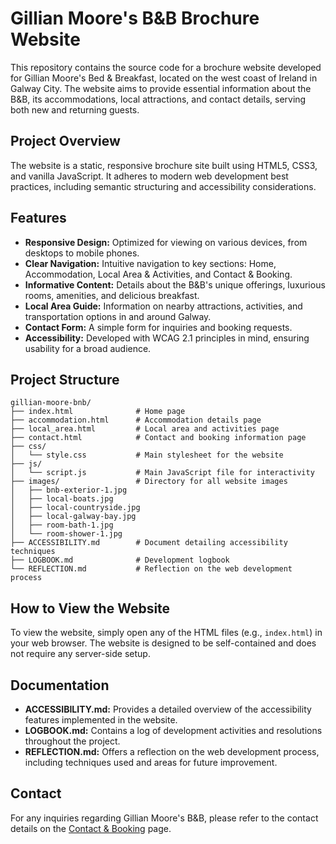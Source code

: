 # Gillian Moore's B&B Brochure Website

This repository contains the source code for a brochure website developed for Gillian Moore's Bed & Breakfast, located on the west coast of Ireland in Galway City. The website aims to provide essential information about the B&B, its accommodations, local attractions, and contact details, serving both new and returning guests.

## Project Overview

The website is a static, responsive brochure site built using HTML5, CSS3, and vanilla JavaScript. It adheres to modern web development best practices, including semantic structuring and accessibility considerations.

## Features

*   **Responsive Design:** Optimized for viewing on various devices, from desktops to mobile phones.
*   **Clear Navigation:** Intuitive navigation to key sections: Home, Accommodation, Local Area & Activities, and Contact & Booking.
*   **Informative Content:** Details about the B&B's unique offerings, luxurious rooms, amenities, and delicious breakfast.
*   **Local Area Guide:** Information on nearby attractions, activities, and transportation options in and around Galway.
*   **Contact Form:** A simple form for inquiries and booking requests.
*   **Accessibility:** Developed with WCAG 2.1 principles in mind, ensuring usability for a broad audience.

## Project Structure

```
gillian-moore-bnb/
├── index.html              # Home page
├── accommodation.html      # Accommodation details page
├── local_area.html         # Local area and activities page
├── contact.html            # Contact and booking information page
├── css/
│   └── style.css           # Main stylesheet for the website
├── js/
│   └── script.js           # Main JavaScript file for interactivity
├── images/                 # Directory for all website images
│   ├── bnb-exterior-1.jpg
│   ├── local-boats.jpg
│   ├── local-countryside.jpg
│   ├── local-galway-bay.jpg
│   ├── room-bath-1.jpg
│   └── room-shower-1.jpg
├── ACCESSIBILITY.md        # Document detailing accessibility techniques
├── LOGBOOK.md              # Development logbook
└── REFLECTION.md           # Reflection on the web development process
```

## How to View the Website

To view the website, simply open any of the HTML files (e.g., `index.html`) in your web browser. The website is designed to be self-contained and does not require any server-side setup.

## Documentation

*   **ACCESSIBILITY.md:** Provides a detailed overview of the accessibility features implemented in the website.
*   **LOGBOOK.md:** Contains a log of development activities and resolutions throughout the project.
*   **REFLECTION.md:** Offers a reflection on the web development process, including techniques used and areas for future improvement.

## Contact

For any inquiries regarding Gillian Moore's B&B, please refer to the contact details on the [Contact & Booking](contact.html) page.